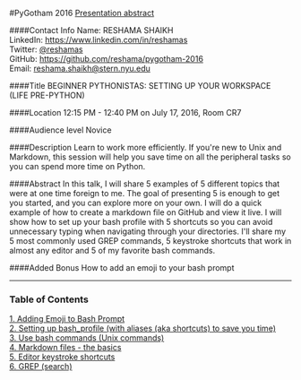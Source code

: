 #PyGotham 2016 
[Presentation abstract](https://2016.pygotham.org/talks/296/beginner-pythonistas-sett/)  

####Contact Info
Name:  RESHAMA SHAIKH  
LinkedIn:  https://www.linkedin.com/in/reshamas   
Twitter:  [@reshamas](https://twitter.com/reshamas)  
GitHub:  https://github.com/reshama/pygotham-2016  
Email:   reshama.shaikh@stern.nyu.edu  

####Title
BEGINNER PYTHONISTAS: SETTING UP YOUR WORKSPACE (LIFE PRE-PYTHON)

####Location
12:15 PM - 12:40 PM on July 17, 2016, Room CR7

####Audience level
Novice

####Description
Learn to work more efficiently. If you're new to Unix and Markdown, this session will help you save time on all the peripheral tasks so you can spend more time on Python.

####Abstract
In this talk, I will share 5 examples of 5 different topics that were at one time foreign to me. The goal of presenting 5 is enough to get you started, and you can explore more on your own. I will do a quick example of how to create a markdown file on GitHub and view it live. I will show how to set up your bash profile with 5 shortcuts so you can avoid unnecessary typing when navigating through your directories. I'll share my 5 most commonly used GREP commands, 5 keystroke shortcuts that work in almost any editor and 5 of my favorite bash commands.

####Added Bonus
How to add an emoji to your bash prompt

---

### Table of Contents

[1. Adding Emoji to Bash Prompt](1_bash_emoji.md)  
[2. Setting up bash_profile (with aliases (aka shortcuts) to save you time)](2_bash_profile_setup.md)  
[3. Use bash commands (Unix commands)](3_bash_commands.md)  
[4. Markdown files - the basics](4_markdown.md)  
[5. Editor keystroke shortcuts](5_editor_shortcuts.md)  
[6. GREP (search)](/grep_tutorial/) 


 
 
